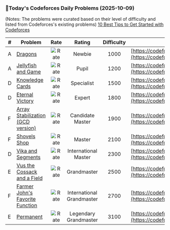 ### 🌟Today's Codeforces Daily Problems (2025-10-09)
(Notes: The problems were curated based on their level of difficulty and listed from Codeforces's existing problems)
[10 Best Tips to Get Started with Codeforces](https://github.com/ika9810/Codeforces-Daily-Problems/blob/main/10%20Best%20Tips%20to%20Get%20Started%20with%20Codeforces.md)

| # | Problem | Rate| Rating | Difficulty | Contest |
|---| ----- | :--------: | :----------: | :----------: | ---------- |
|A|[Dragons](https://codeforces.com/contest/230/problem/A)|![Rate](https://img.shields.io/badge/Newbie-1000-lightgrey)|Newbie|1000|[https://codeforces.com/contest/230](https://codeforces.com/contest/230)|
|A|[Jellyfish and Game](https://codeforces.com/contest/1874/problem/A)|![Rate](https://img.shields.io/badge/Pupil-1200-brightgreen)|Pupil|1200|[https://codeforces.com/contest/1874](https://codeforces.com/contest/1874)|
|D|[Knowledge Cards](https://codeforces.com/contest/1740/problem/D)|![Rate](https://img.shields.io/badge/Specialist-1500-9cf)|Specialist|1500|[https://codeforces.com/contest/1740](https://codeforces.com/contest/1740)|
|D|[Eternal Victory](https://codeforces.com/contest/61/problem/D)|![Rate](https://img.shields.io/badge/Expert-1800-blue)|Expert|1800|[https://codeforces.com/contest/61](https://codeforces.com/contest/61)|
|F|[Array Stabilization (GCD version)](https://codeforces.com/contest/1547/problem/F)|![Rate](https://img.shields.io/badge/Candidate%20Master-1900-blueviolet)|Candidate Master|1900|[https://codeforces.com/contest/1547](https://codeforces.com/contest/1547)|
|F|[Shovels Shop](https://codeforces.com/contest/1154/problem/F)|![Rate](https://img.shields.io/badge/Master-2100-orange)|Master|2100|[https://codeforces.com/contest/1154](https://codeforces.com/contest/1154)|
|D|[Vika and Segments](https://codeforces.com/contest/610/problem/D)|![Rate](https://img.shields.io/badge/International%20Master-2300-orange)|International Master|2300|[https://codeforces.com/contest/610](https://codeforces.com/contest/610)|
|E|[Vus the Cossack and a Field](https://codeforces.com/contest/1186/problem/E)|![Rate](https://img.shields.io/badge/Grandmaster-2500-red)|Grandmaster|2500|[https://codeforces.com/contest/1186](https://codeforces.com/contest/1186)|
|F|[Farmer John's Favorite Function](https://codeforces.com/contest/1942/problem/F)|![Rate](https://img.shields.io/badge/International%20Grandmaster-2700-red)|International Grandmaster|2700|[https://codeforces.com/contest/1942](https://codeforces.com/contest/1942)|
|E|[Permanent](https://codeforces.com/contest/468/problem/E)|![Rate](https://img.shields.io/badge/Legendary%20Grandmaster-3100-red)|Legendary Grandmaster|3100|[https://codeforces.com/contest/468](https://codeforces.com/contest/468)|
